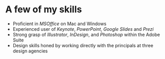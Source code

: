 # A few of my skills 

* Proficient in _MSOffice_ on Mac and Windows
* Experienced user of _Keynote_, _PowerPoint_, _Google Slides_ and _Prezi_
* Strong grasp of _Illustrator_, _InDesign_, and _Photoshop_ within the Adobe Suite
* Design skills honed by working directly with the principals at three design agencies

